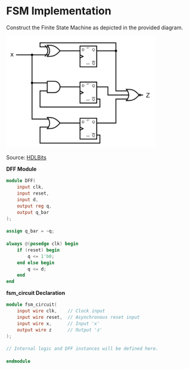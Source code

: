 # FSM Implementation

Construct the Finite State Machine as depicted in the provided diagram.

<img src="fsm.png" alt="Shift Register" width="400">
<p>Source: <a href="https://hdlbits.01xz.net/wiki/Exams/ece241_2014_q4">HDLBits</a></p>

**DFF Module**
```verilog
module DFF(
    input clk,
    input reset,
    input d,
    output reg q,
    output q_bar
);

assign q_bar = ~q;

always @(posedge clk) begin
    if (reset) begin
        q <= 1'b0;
    end else begin
        q <= d;
    end
end
```

**fsm_circuit Declaration**
```verilog
module fsm_circuit(
    input wire clk,    // Clock input
    input wire reset,  // Asynchronous reset input
    input wire x,      // Input 'x'
    output wire z      // Output 'z'
);

// Internal logic and DFF instances will be defined here.

endmodule
```

